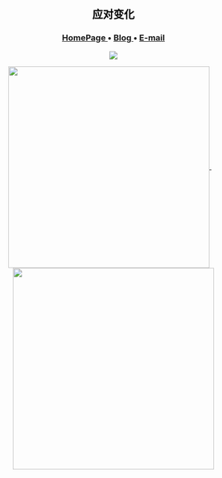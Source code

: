 <h2 align="center" style="color:black;"> 应对变化 </h2>

<h3 align="center">  
  <a href="https://yfyang.me/">
    HomePage
  </a> •
  <a href="http://blog.yfyang.me/">
    Blog
  </a> 
<!--   •
    <a href="https://calendly.com/yangyf83/">
    Calendly
  </a>  -->
  •
  <a href="mailto:yangyf83@foxmail.com/">
    E-mail
  </a> 
</h3>

<p align="center">
  <img src="https://komarev.com/ghpvc/?username=NorthSecond&style=flat-square&color=grey" />
</p>
  
<p align="center">
  <a href="#">
    <img width="400" align="center" src="https://gist.githubusercontent.com/NorthSecond/454abf4052a73b5ecd1c15c322fd9585/raw/github-metrics.svg" />
  </a>
    &emsp;
  <a href="#">
      <img width="400" align="center" src="https://gist.githubusercontent.com/NorthSecond/c92c1a720f8908a7a4be6ceedcb49e07/raw/github-metrics.svg" />
  </a>
</p>

<!-- <p align="center">
  <a href="https://www.zhihu.com/people/nanguozhibei">
      <img width="400" align="center" src="https://stats.justsong.cn/api/zhihu?username=nanguozhibei" />
  </a>
  &emsp;
  <a href="https://space.bilibili.com/177147462">
      <img width="400" align="center" src="https://stats.justsong.cn/api/bilibili/?id=177147462" />
  </a>
</p> -->

<!-- <p align="center">
  <a href="https://github.com/anuraghazra/github-readme-stats">
      <img align="center" src="https://github-readme-stats.vercel.app/api?username=northsecond&show_icons=true&theme=buefy&count_private=true" />
  </a>
</p> -->
